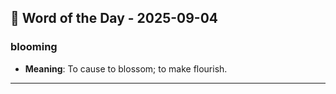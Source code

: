 ## 📅 Word of the Day - 2025-09-04

### **blooming**
- **Meaning**: To cause to blossom; to make flourish.

---
